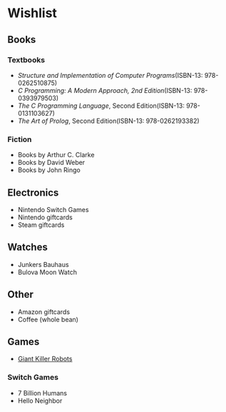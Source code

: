 # Wishlist

## Books
### Textbooks
- *Structure and Implementation of Computer Programs*(ISBN-13: 978-0262510875)
- *C Programming: A Modern Approach, 2nd Edition*(ISBN-13: 978-0393979503)
- *The C Programming Language*, Second Edition(ISBN-13: 978-0131103627)
- *The Art of Prolog*, Second Edition(ISBN-13: 978-0262193382)


### Fiction
- Books by Arthur C. Clarke
- Books by David Weber
- Books by John Ringo

## Electronics
- Nintendo Switch Games
- Nintendo giftcards
- Steam giftcards

## Watches
- Junkers Bauhaus
- Bulova Moon Watch

## Other
- Amazon giftcards
- Coffee (whole bean)

## Games
- [Giant Killer Robots](https://tinyurl.com/y7luhhyu)

### Switch Games
- 7 Billion Humans
- Hello Neighbor
